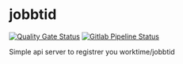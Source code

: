 # jobbtid

[![Quality Gate Status](https://sonarcloud.io/api/project_badges/measure?project=benmi_jobbtid&metric=alert_status)](https://sonarcloud.io/summary/new_code?id=benmi_jobbtid)
[![Gitlab Pipeline Status](https://gitlab.com/benmi/jobbtid/badges/main/pipeline.svg)](https://gitlab.com/benmi/jobbtid/badges/main/pipeline.svg)

Simple api server to registrer you worktime/jobbtid
